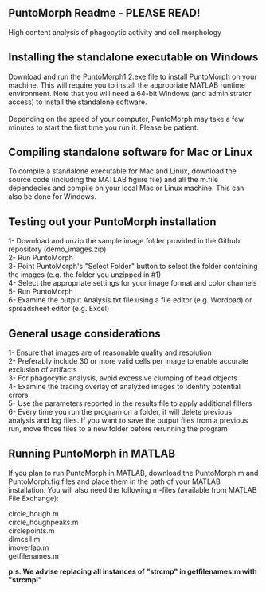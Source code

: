 ## PuntoMorph Readme - PLEASE READ!
High content analysis of phagocytic activity and cell morphology

## Installing the standalone executable on Windows
Download and run the PuntoMorph1.2.exe file to install PuntoMorph on your machine. This will require you to install the appropriate MATLAB runtime environment. Note that you will need a 64-bit Windows (and administrator access) to install the standalone software.<br /><br />
Depending on the speed of your computer, PuntoMorph may take a few minutes to start the first time you run it. Please be patient. 

## Compiling standalone software for Mac or Linux
To compile a standalone executable for Mac and Linux, download the source code (including the MATLAB figure file) and all the m.file dependecies and compile on your local Mac or Linux machine. This can also be done for Windows. 

## Testing out your PuntoMorph installation
1- Download and unzip the sample image folder provided in the Github repository (demo_images.zip) <br />
2- Run PuntoMorph <br />
3- Point PuntoMorph's "Select Folder" button to select the folder containing the images (e.g. the folder you unzipped in #1) <br />
4- Select the appropriate settings for your image format and color channels <br />
5- Run PuntoMorph <br />
6- Examine the output Analysis.txt file using a file editor (e.g. Wordpad) or spreadsheet editor (e.g. Excel) <br />

## General usage considerations
1- Ensure that images are of reasonable quality and resolution <br />
2- Preferably include 30 or more valid cells per image to enable accurate exclusion of artifacts <br />
3- For phagocytic analysis, avoid excessive clumping of bead objects <br />
4- Examine the tracing overlay of analyzed images to identify potential errors <br />
5- Use the parameters reported in the results file to apply additional filters <br />
6- Every time you run the program on a folder, it will delete previous analysis and log files. If you want to save the output files from a previous run, move those files to a new folder before rerunning the program<br />

## Running PuntoMorph in MATLAB
If you plan to run PuntoMorph in MATLAB, download the PuntoMorph.m and PuntoMorph.fig files and place them in the path of your MATLAB installation. You will also need the following m-files (available from MATLAB File Exchange): <br />

circle_hough.m <br />
circle_houghpeaks.m <br />
circlepoints.m <br />
dlmcell.m <br />
imoverlap.m <br />
getfilenames.m  <br />

**p.s. We advise replacing all instances of "strcmp" in getfilenames.m with "strcmpi"**
